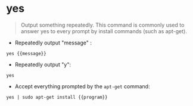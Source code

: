 # yes

> Output something repeatedly.
> This command is commonly used to answer yes to every prompt by install commands (such as apt-get).

- Repeatedly output "message" :

`yes {{message}}`

- Repeatedly output "y":

`yes`

- Accept everything prompted by the `apt-get` command:

`yes | sudo apt-get install {{program}}`

